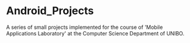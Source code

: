 # Android_Projects
A series of small projects implemented for the course of 'Mobile Applications Laboratory' at the Computer Science Department of UNIBO.
